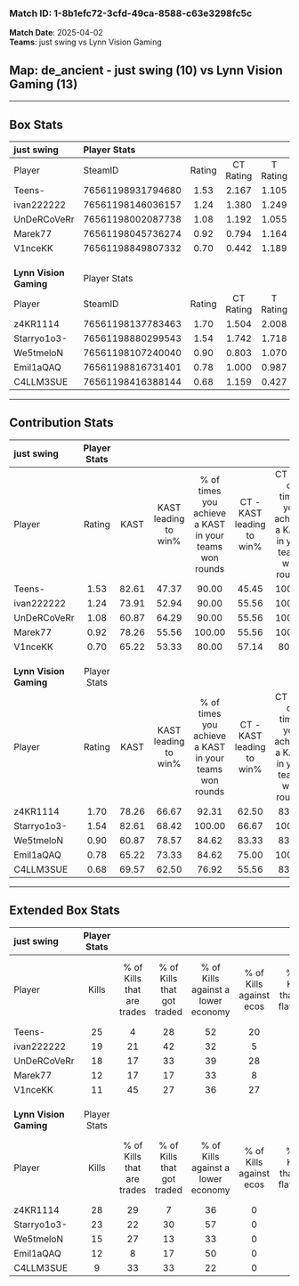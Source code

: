 ### Match ID: 1-8b1efc72-3cfd-49ca-8588-c63e3298fc5c  
**Match Date**: 2025-04-02  
**Teams**: just swing vs Lynn Vision Gaming  

## **Map**: de_ancient - just swing (10) vs Lynn Vision Gaming (13)  
---  

## Box Stats  

| **just swing**         | Player Stats      |        |           |          |       |       |       |         |        |      |     |
| :- | :- | :-: | :-: | :-: | :-: | :-: | :-: | :-: | :-: | :-: | :-: |
| Player                 | SteamID           | Rating | CT Rating | T Rating | KAST  |  ADR  | Kills | Assists | Deaths | K/D  | HS% |
| Teens-                 | 76561198931794680 |  1.53  |   2.167   |  1.105   | 82.61 | 101.8 |  25   |    4    |   18   | 1.39 | 44  |
| ivan222222             | 76561198146036157 |  1.24  |   1.380   |  1.249   | 73.91 | 88.7  |  19   |    3    |   16   | 1.19 | 57  |
| UnDeRCoVeRr            | 76561198002087738 |  1.08  |   1.192   |  1.055   | 60.87 | 78.6  |  18   |    4    |   16   | 1.13 | 50  |
| Marek77                | 76561198045736274 |  0.92  |   0.794   |  1.164   | 78.26 | 71.4  |  12   |    6    |   18   | 0.67 | 50  |
| V1nceKK                | 76561198849807332 |  0.70  |   0.442   |  1.189   | 65.22 | 52.0  |  11   |    5    |   19   | 0.58 | 36  |
|                        |                   |        |           |          |       |       |       |         |        |      |     |
|                        |                   |        |           |          |       |       |       |         |        |      |     |
|                        |                   |        |           |          |       |       |       |         |        |      |     |
| **Lynn Vision Gaming** | Player Stats      |        |           |          |       |       |       |         |        |      |     |
| Player                 | SteamID           | Rating | CT Rating | T Rating | KAST  |  ADR  | Kills | Assists | Deaths | K/D  | HS% |
| z4KR1114               | 76561198137783463 |  1.70  |   1.504   |  2.008   | 78.26 | 98.0  |  28   |    0    |   13   | 2.15 | 53  |
| Starryo1o3-            | 76561198880299543 |  1.54  |   1.742   |  1.718   | 82.61 | 106.3 |  23   |   10    |   16   | 1.44 | 73  |
| We5tmeloN              | 76561198107240040 |  0.90  |   0.803   |  1.070   | 60.87 | 63.2  |  15   |    4    |   17   | 0.88 | 46  |
| Emil1aQAQ              | 76561198816731401 |  0.78  |   1.000   |  0.987   | 65.22 | 67.2  |  12   |    5    |   19   | 0.63 | 75  |
| C4LLM3SUE              | 76561198416388144 |  0.68  |   1.159   |  0.427   | 69.57 | 65.0  |   9   |    7    |   20   | 0.45 | 44  |
---  

## Contribution Stats  

| **just swing**         | Player Stats |       |                      |                                                        |                           |                                                             |                          |                                                            |
| :- | :-: | :-: | :-: | :-: | :-: | :-: | :-: | :-: |
| Player                 |    Rating    | KAST  | KAST leading to win% | % of times you achieve a KAST in your teams won rounds | CT - KAST leading to win% | CT - % of times you achieve a KAST in your teams won rounds | T - KAST leading to win% | T - % of times you achieve a KAST in your teams won rounds |
| Teens-                 |     1.53     | 82.61 |        47.37         |                         90.00                          |           45.45           |                           100.00                            |          50.00           |                           80.00                            |
| ivan222222             |     1.24     | 73.91 |        52.94         |                         90.00                          |           55.56           |                           100.00                            |          50.00           |                           80.00                            |
| UnDeRCoVeRr            |     1.08     | 60.87 |        64.29         |                         90.00                          |           55.56           |                           100.00                            |          80.00           |                           80.00                            |
| Marek77                |     0.92     | 78.26 |        55.56         |                         100.00                         |           55.56           |                           100.00                            |          55.56           |                           100.00                           |
| V1nceKK                |     0.70     | 65.22 |        53.33         |                         80.00                          |           57.14           |                            80.00                            |          50.00           |                           80.00                            |
|                        |              |       |                      |                                                        |                           |                                                             |                          |                                                            |
|                        |              |       |                      |                                                        |                           |                                                             |                          |                                                            |
|                        |              |       |                      |                                                        |                           |                                                             |                          |                                                            |
| **Lynn Vision Gaming** | Player Stats |       |                      |                                                        |                           |                                                             |                          |                                                            |
| Player                 |    Rating    | KAST  | KAST leading to win% | % of times you achieve a KAST in your teams won rounds | CT - KAST leading to win% | CT - % of times you achieve a KAST in your teams won rounds | T - KAST leading to win% | T - % of times you achieve a KAST in your teams won rounds |
| z4KR1114               |     1.70     | 78.26 |        66.67         |                         92.31                          |           62.50           |                            83.33                            |          70.00           |                           100.00                           |
| Starryo1o3-            |     1.54     | 82.61 |        68.42         |                         100.00                         |           66.67           |                           100.00                            |          70.00           |                           100.00                           |
| We5tmeloN              |     0.90     | 60.87 |        78.57         |                         84.62                          |           83.33           |                            83.33                            |          75.00           |                           85.71                            |
| Emil1aQAQ              |     0.78     | 65.22 |        73.33         |                         84.62                          |           75.00           |                           100.00                            |          71.43           |                           71.43                            |
| C4LLM3SUE              |     0.68     | 69.57 |        62.50         |                         76.92                          |           55.56           |                            83.33                            |          71.43           |                           71.43                            |
---  

## Extended Box Stats  

| **just swing**         | Player Stats |                            |                            |                                    |                         |                              |                                 |        |                             |                                     |                          |                               |                            |
| :- | :-: | :-: | :-: | :-: | :-: | :-: | :-: | :-: | :-: | :-: | :-: | :-: | :-: |
| Player                 |    Kills     | % of Kills that are trades | % of Kills that got traded | % of Kills against a lower economy | % of Kills against ecos | % of Kills that are flawless | % of Kills that are close duels | Deaths | % of Deaths that get traded | % of Deaths against a lower economy | % of Deaths against ecos | % of Deaths that are flawless | % of Deaths that are close |
| Teens-                 |      25      |             4              |             28             |                 52                 |           20            |              56              |                4                |   18   |             28              |                 22                  |            6             |              83               |             0              |
| ivan222222             |      19      |             21             |             42             |                 32                 |            5            |              68              |                0                |   16   |             19              |                 19                  |            6             |              50               |             6              |
| UnDeRCoVeRr            |      18      |             17             |             33             |                 39                 |           28            |              56              |               11                |   16   |             13              |                 19                  |            0             |              69               |             0              |
| Marek77                |      12      |             17             |             17             |                 33                 |            8            |              58              |                8                |   18   |             11              |                 28                  |            6             |              44               |             17             |
| V1nceKK                |      11      |             45             |             27             |                 36                 |           27            |              45              |                9                |   19   |             21              |                 21                  |            5             |              58               |             5              |
|                        |              |                            |                            |                                    |                         |                              |                                 |        |                             |                                     |                          |                               |                            |
|                        |              |                            |                            |                                    |                         |                              |                                 |        |                             |                                     |                          |                               |                            |
|                        |              |                            |                            |                                    |                         |                              |                                 |        |                             |                                     |                          |                               |                            |
| **Lynn Vision Gaming** | Player Stats |                            |                            |                                    |                         |                              |                                 |        |                             |                                     |                          |                               |                            |
| Player                 |    Kills     | % of Kills that are trades | % of Kills that got traded | % of Kills against a lower economy | % of Kills against ecos | % of Kills that are flawless | % of Kills that are close duels | Deaths | % of Deaths that get traded | % of Deaths against a lower economy | % of Deaths against ecos | % of Deaths that are flawless | % of Deaths that are close |
| z4KR1114               |      28      |             29             |             7              |                 36                 |            0            |              61              |                0                |   13   |             23              |                  8                  |            0             |              62               |             0              |
| Starryo1o3-            |      23      |             22             |             30             |                 57                 |            0            |              57              |                4                |   16   |             50              |                 31                  |            0             |              63               |             0              |
| We5tmeloN              |      15      |             27             |             13             |                 33                 |            0            |              60              |               13                |   17   |             12              |                 29                  |            0             |              71               |             6              |
| Emil1aQAQ              |      12      |             8              |             17             |                 50                 |            0            |              67              |                8                |   19   |             47              |                 26                  |            0             |              47               |             11             |
| C4LLM3SUE              |      9       |             33             |             33             |                 22                 |            0            |              67              |               11                |   20   |             20              |                 35                  |            0             |              50               |             10             |
